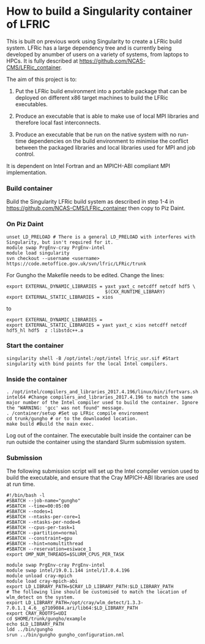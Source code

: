 # How to build a Singularity container of LFRIC

This is built on previous work using Singularity to create a LFRic build system.
LFRic has a large dependency tree and is currently being developed by anumber of
users on a variety of systems, from laptops to HPCs.
It is fully described at  https://github.com/NCAS-CMS/LFRic_container.

The aim of this project is to:

1) Put the LFRic build environment into a portable package that can be deployed
   on different x86 target machines to build the LFRic executables.

2) Produce an executable that is able to make use of local MPI libraries and
   therefore local fast interconnects.

3) Produce an executable that be run on the native system with no run-time
   dependencies on the build environment to minimise the conflict between the
   packaged libraries and local libraries used for MPI and job control.

It is dependent on Intel Fortran and an MPICH-ABI compliant MPI implementation. 

### Build container

Build the Singularity LFRic build system as described in step 1-4 in
https://github.com/NCAS-CMS/LFRic_container then copy to Piz Daint.

### On Piz Daint

```
unset LD_PRELOAD # There is a general LD_PRELOAD with interferes with Singularity, but isn't required for it.
module swap PrgEnv-cray PrgEnv-intel
module load singularity
svn checkout --username <username> https://code.metoffice.gov.uk/svn/lfric/LFRic/trunk
```

For Gungho the Makefile needs to be edited. Change the lines:

```
export EXTERNAL_DYNAMIC_LIBRARIES = yaxt yaxt_c netcdff netcdf hdf5 \
                                    $(CXX_RUNTIME_LIBRARY)
export EXTERNAL_STATIC_LIBRARIES = xios
```

to

```
export EXTERNAL_DYNAMIC_LIBRARIES = 
export EXTERNAL_STATIC_LIBRARIES = yaxt yaxt_c xios netcdff netcdf hdf5_hl hdf5  z :libstdc++.a
```

### Start the container

```
singularity shell -B /opt/intel:/opt/intel lfric_usr.sif #Start singularity with bind points for the local Intel compilers.
```

### Inside the container

```
. /opt/intel/compilers_and_libraries_2017.4.196/linux/bin/ifortvars.sh intel64 #Change compilers_and_libraries_2017.4.196 to match the same major number of the Intel compiler used to build the container. Ignore the "WARNING: 'gcc' was not found" message.
. /container/setup #Set up LFRic compile environment
cd trunk/gungho # or to the downloaded location.
make build #Build the main exec.
```

Log out of the container. The executable built inside the container can be run
outside the container using the standard Slurm submission system.

### Submission

The following submission script will set up the Intel compiler version used
to build the executable, and ensure that the Cray MPICH-ABI libraries are
used at run time.

```
#!/bin/bash -l
#SBATCH --job-name="gungho"
#SBATCH --time=00:05:00
#SBATCH --nodes=1
#SBATCH --ntasks-per-core=1
#SBATCH --ntasks-per-node=6
#SBATCH --cpus-per-task=1
#SBATCH --partition=normal
#SBATCH --constraint=gpu
#SBATCH --hint=nomultithread
#SBATCH --reservation=esiwace_1
export OMP_NUM_THREADS=$SLURM_CPUS_PER_TASK

module swap PrgEnv-cray PrgEnv-intel
module swap intel/19.0.1.144 intel/17.0.4.196
module unload cray-mpich
module load cray-mpich-abi
export LD_LIBRARY_PATH=$CRAY_LD_LIBRARY_PATH:$LD_LIBRARY_PATH
# The following line should be customised to match the location of wlm_detect on the system.
export LD_LIBRARY_PATH=/opt/cray/wlm_detect/1.3.3-7.0.1.1_4.6__g7109084.ari/lib64:$LD_LIBRARY_PATH
export CRAY_ROOTFS=UDI
cd $HOME/trunk/gungho/example
echo $LD_LIBRARY_PATH
ldd ../bin/gungho
srun ../bin/gungho gungho_configuration.nml
```
